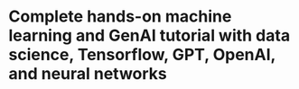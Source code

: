 # Complete hands-on machine learning and GenAI tutorial with data science, Tensorflow, GPT, OpenAI, and neural networks

